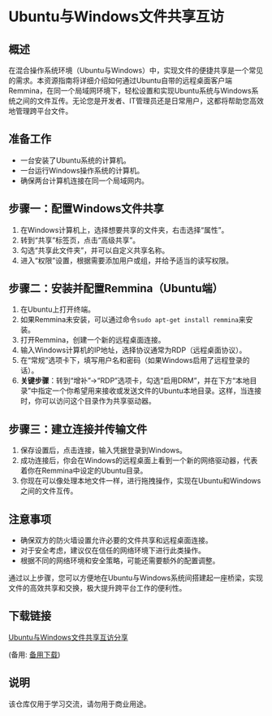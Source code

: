 # Ubuntu与Windows文件共享互访

## 概述

在混合操作系统环境（Ubuntu与Windows）中，实现文件的便捷共享是一个常见的需求。本资源指南将详细介绍如何通过Ubuntu自带的远程桌面客户端Remmina，在同一个局域网环境下，轻松设置和实现Ubuntu系统与Windows系统之间的文件互传。无论您是开发者、IT管理员还是日常用户，这都将帮助您高效地管理跨平台文件。

## 准备工作

- 一台安装了Ubuntu系统的计算机。
- 一台运行Windows操作系统的计算机。
- 确保两台计算机连接在同一个局域网内。

## 步骤一：配置Windows文件共享

1. 在Windows计算机上，选择想要共享的文件夹，右击选择“属性”。
2. 转到“共享”标签页，点击“高级共享”。
3. 勾选“共享此文件夹”，并可以自定义共享名称。
4. 进入“权限”设置，根据需要添加用户或组，并给予适当的读写权限。

## 步骤二：安装并配置Remmina（Ubuntu端）

1. 在Ubuntu上打开终端。
2. 如果Remmina未安装，可以通过命令`sudo apt-get install remmina`来安装。
3. 打开Remmina，创建一个新的远程桌面连接。
4. 输入Windows计算机的IP地址，选择协议通常为RDP（远程桌面协议）。
5. 在“常规”选项卡下，填写用户名和密码（如果Windows启用了远程登录的话）。
6. **关键步骤**：转到“增补”->“RDP”选项卡，勾选“启用DRM”，并在下方“本地目录”中指定一个你希望用来接收或发送文件的Ubuntu本地目录。这样，当连接时，你可以访问这个目录作为共享驱动器。

## 步骤三：建立连接并传输文件

1. 保存设置后，点击连接，输入凭据登录到Windows。
2. 成功连接后，你会在Windows的远程桌面上看到一个新的网络驱动器，代表着你在Remmina中设定的Ubuntu目录。
3. 你现在可以像处理本地文件一样，进行拖拽操作，实现在Ubuntu和Windows之间的文件互传。

## 注意事项

- 确保双方的防火墙设置允许必要的文件共享和远程桌面连接。
- 对于安全考虑，建议仅在信任的网络环境下进行此类操作。
- 根据不同的网络环境和安全策略，可能还需要额外的配置调整。

通过以上步骤，您可以方便地在Ubuntu与Windows系统间搭建起一座桥梁，实现文件的高效共享和交换，极大提升跨平台工作的便利性。

## 下载链接
[Ubuntu与Windows文件共享互访分享](https://pan.quark.cn/s/284ed1fded09) 

(备用: [备用下载](https://pan.baidu.com/s/1eYINy4cgKx_jCsPJTlz68w?pwd=1234))

## 说明

该仓库仅用于学习交流，请勿用于商业用途。
